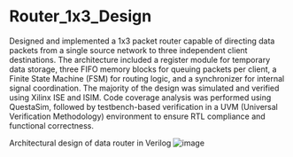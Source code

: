 # Router_1x3_Design
Designed and implemented a 1x3 packet router capable of directing data packets from a single source network to three independent client destinations. The architecture included a register module for temporary data storage, three FIFO memory blocks for queuing packets per client, a Finite State Machine (FSM) for routing logic, and a synchronizer for internal signal coordination. The majority of the design was simulated and verified using Xilinx ISE and ISIM. Code coverage analysis was performed using QuestaSim, followed by testbench-based verification in a UVM (Universal Verification Methodology) environment to ensure RTL compliance and functional correctness.


Architectural design of data router in Verilog
![image](https://github.com/user-attachments/assets/d4c7a245-e8d3-4693-af34-62728ea781fd)
